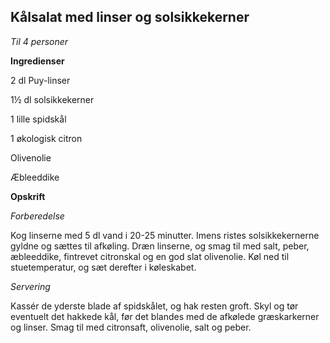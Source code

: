 ## Kålsalat med linser og solsikkekerner

*Til 4 personer*

**Ingredienser**

2 dl Puy-linser

1½ dl solsikkekerner

1 lille spidskål

1 økologisk citron

Olivenolie

Æbleeddike

**Opskrift**

*Forberedelse*

Kog linserne med 5 dl vand i 20-25 minutter. Imens ristes
solsikkekernerne gyldne og sættes til afkøling. Dræn linserne, og smag
til med salt, peber, æbleeddike, fintrevet citronskal og en god slat
olivenolie. Køl ned til stuetemperatur, og sæt derefter i køleskabet.

*Servering*

Kassér de yderste blade af spidskålet, og hak resten groft. Skyl og tør
eventuelt det hakkede kål, før det blandes med de afkølede græskarkerner
og linser. Smag til med citronsaft, olivenolie, salt og peber.


